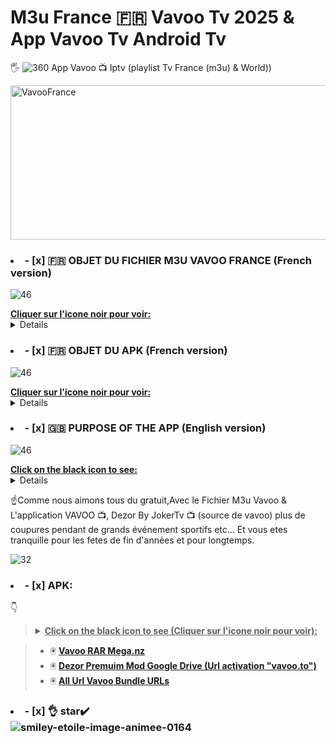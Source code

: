 # M3u  France 🇫🇷 Vavoo Tv 2025 & App Vavoo Tv Android Tv
🖐️ ![360](https://github.com/user-attachments/assets/fca9e0de-cf7b-4f5e-bc4a-9ece0a6c2343) App Vavoo 📺 Iptv  (playlist Tv France (m3u)  & World))

<img width="628" height="247" alt="VavooFrance" src="https://github.com/user-attachments/assets/bf215962-7046-4ee0-8ef3-ffd951d0f1ae" />


></details>
### <li>- [x] 🇫🇷 OBJET DU FICHIER M3U VAVOO FRANCE (French version) </li>
![46](https://github.com/user-attachments/assets/0298847c-9e8e-4404-840a-8451f799ea2c)
<summary><b><u>Cliquer sur l'icone noir pour voir:</u></b></summary>
<details>
👆 Tout d'abort la playlist M3u joint au présent repo contient que des chaines Française (Environ 277).
  Ne marche que dans kodi via Iptv Pvr simple client  (pas tester sans le plugin video vaoo.to).
  Les liens s'ouvrent directement sans popu suite à la mise a jour recente du serveur VavooTo.
👆 Par contre il y a des moments certaines chaines Tv ne marchent pas.
  
  - Guide TV (Url à inserer ou à telecharger) : https://xmltvfr.fr/xmltv/xmltv.xml
></details>

></details>
### <li>- [x] 🇫🇷 OBJET DU APK (French version) </li>
![46](https://github.com/user-attachments/assets/0298847c-9e8e-4404-840a-8451f799ea2c)
<summary><b><u>Cliquer sur l'icone noir pour voir:</u></b></summary>
<details>
Cette applis est une IPTV disponible pour Android.Vous pouvez voir toutes les chaintes 🇨🇵 Francaise etc.., 
Seul les Films et series sont en langue allemande,mais d'autres contenus comme des plugins videos sont disponibles.
Il vous permet également d'accéder au contenu de diverses autres sources (appelées Bundles).

Pour l'activer il vous suffit d'extraire le fichier RAR et lire les instructions du fichier txt pour inserer l'Url
et ajouté le plugin de traduction en francais (liens ci-dessous). ☝️ Il lui manque juste le guide tv pour les chaines.

![Vavooto1](https://github.com/user-attachments/assets/f5d0e917-381b-4a19-8060-64147ecbcf71)

></details>
### <li>- [x] 🇬🇧 PURPOSE OF THE APP (English version) </li>
![46](https://github.com/user-attachments/assets/0298847c-9e8e-4404-840a-8451f799ea2c)
<summary><b><u>Click on the black icon to see:</u></b></summary>
<details>
👆This app is an IPTV available for Android. You can see all the channels 🇨🇵 French etc.,
Only Films and series are in German, but other content such as video plugins are available.
It also allows you to access content from various other sources (called Bundles).

To activate it, simply extract the RAR file and read the instructions in the txt file to insert the URL
and added the French translation plugin (links below).☝️ All it needs is the TV guide for the channels.
☝️As we all like free, with the VAVOO app 📺 no more outages during major sporting events etc...
And you have peace of mind for the end of year holidays and for a long time.

![Vavooto1](https://github.com/user-attachments/assets/919eeec9-2652-4054-abc8-31c424c23601)
></details>
  
☝️Comme nous aimons tous du gratuit,Avec le Fichier M3u Vavoo & L'application VAVOO 📺, Dezor By JokerTv 📺 (source de vavoo) 
plus de coupures pendant de grands événement sportifs etc...
Et vous etes tranquille pour les fetes de fin d'années et pour longtemps.

![32](https://github.com/user-attachments/assets/2067d5d5-027e-42e5-af27-b33cbf5f92ac)
### <li>- [x] APK: </li>
👇 
><details>
>  <summary><b><u>Click on the black icon to see (Cliquer sur l'icone noir pour voir):</u></b></summary>
>  ![32](https://github.com/user-attachments/assets/bfaf655d-49e6-42fa-a38a-a924ef97c8ea)

> - 🖲️ **[Vavoo RAR Mega.nz](https://mega.nz/folder/N6JSTQqL#Av1qLUk9wr4qlYRDgmvbYA)**
> - 🖲️ **[Dezor Premuim Mod Google Drive (Url activation "vavoo.to") ](https://drive.google.com/file/d/1l4kH1F6Cl3x_1U6s_sKuUJ5TSeGBk3yR/view?usp=sharing)**
> - 🖲️ **[All Url Vavoo Bundle URLs](https://archive.org/details/vavoo-box)**
> 
></details>

### <li>- [x] 👌 star✔️ </li>![smiley-etoile-image-animee-0164](https://github.com/victore447/FilmsSeriesStrmdanskodi/assets/48101775/dc73a5b7-e38e-4d80-9cbc-68ac5dd89826)


